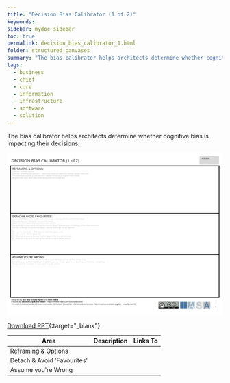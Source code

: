 ```yaml
---
title: "Decision Bias Calibrator (1 of 2)"
keywords: 
sidebar: mydoc_sidebar
toc: true
permalink: decision_bias_calibrator_1.html
folder: structured_canvases
summary: "The bias calibrator helps architects determine whether cognitive bias is impacting their decisions."
tags: 
  - business
  - chief
  - core
  - information
  - infrastructure
  - software
  - solution
---
```


The bias calibrator helps architects determine whether cognitive bias is impacting their decisions.

![image001](media/decision_bias_calibrator_1.svg)

[Download PPT](media/ppt/decision_bias_calibrator_1.ppt){:target="_blank"}

| Area | Description | Links To |
| --- | --- | --- |
| Reframing & Options |   |   |
| Detach & Avoid 'Favourites' |   |   |
| Assume you're Wrong |   |   |